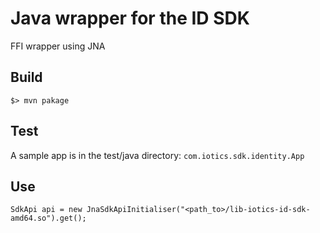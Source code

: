 # Java wrapper for the ID SDK

FFI wrapper using JNA

## Build

`$> mvn pakage`

## Test

A sample app is in the test/java directory: `com.iotics.sdk.identity.App`

## Use

```
SdkApi api = new JnaSdkApiInitialiser("<path_to>/lib-iotics-id-sdk-amd64.so").get();

```